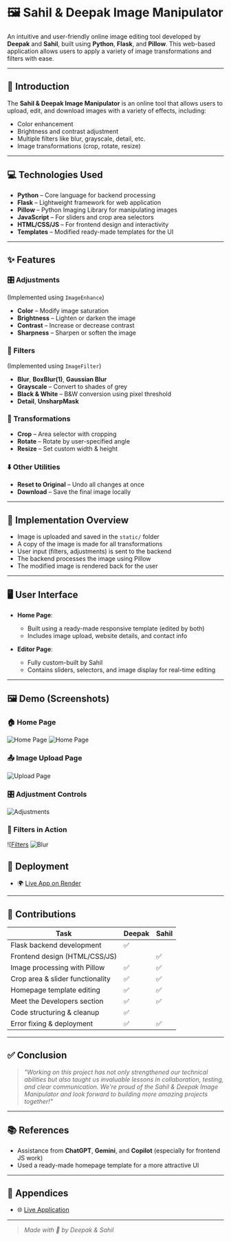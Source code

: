 # 🖼️ Sahil & Deepak Image Manipulator

An intuitive and user-friendly online image editing tool developed by **Deepak** and **Sahil**, built using **Python**, **Flask**, and **Pillow**. This web-based application allows users to apply a variety of image transformations and filters with ease.

---

## 📌 Introduction

The **Sahil & Deepak Image Manipulator** is an online tool that allows users to upload, edit, and download images with a variety of effects, including:

- Color enhancement
- Brightness and contrast adjustment
- Multiple filters like blur, grayscale, detail, etc.
- Image transformations (crop, rotate, resize)

---

## 💻 Technologies Used

- **Python** – Core language for backend processing
- **Flask** – Lightweight framework for web application
- **Pillow** – Python Imaging Library for manipulating images
- **JavaScript** – For sliders and crop area selectors
- **HTML/CSS/JS** – For frontend design and interactivity
- **Templates** – Modified ready-made templates for the UI

---

## ✨ Features

### 🎛️ Adjustments
(Implemented using `ImageEnhance`)
- **Color** – Modify image saturation
- **Brightness** – Lighten or darken the image
- **Contrast** – Increase or decrease contrast
- **Sharpness** – Sharpen or soften the image

### 🎨 Filters
(Implemented using `ImageFilter`)
- **Blur**, **BoxBlur(1)**, **Gaussian Blur**
- **Grayscale** – Convert to shades of grey
- **Black & White** – B&W conversion using pixel threshold
- **Detail**, **UnsharpMask**

### 🔧 Transformations
- **Crop** – Area selector with cropping
- **Rotate** – Rotate by user-specified angle
- **Resize** – Set custom width & height

### ⬇️ Other Utilities
- **Reset to Original** – Undo all changes at once
- **Download** – Save the final image locally

---

## 🧠 Implementation Overview

- Image is uploaded and saved in the `static/` folder
- A copy of the image is made for all transformations
- User input (filters, adjustments) is sent to the backend
- The backend processes the image using Pillow
- The modified image is rendered back for the user

---

## 🖥️ User Interface

- **Home Page**:
  - Built using a ready-made responsive template (edited by both)
  - Includes image upload, website details, and contact info

- **Editor Page**:
  - Fully custom-built by Sahil
  - Contains sliders, selectors, and image display for real-time editing

---
## 🖼️ Demo (Screenshots)

### 🏠 Home Page  
![Home Page](ScreenShot/home.png)
![Home Page](ScreenShot/home2.png)

### 📤 Image Upload Page  
![[Upload Page](ScreenShot/)](https://github.com/Deepak-kumar2004/Image_editor/blob/main/ScreenShot/After%20Image%20uploaded.png)

### 🎛️ Adjustment Controls  
![Adjustments](ScreenShot/Filters.png)

### 🎨 Filters in Action  
![[Filters](ScreenShot/GreyScale.png)
![Blur](ScreenShot/blur.png)

## 🚀 Deployment

- 🌍 [Live App on Render](https://sahil-and-deepak-image-manipulator.onrender.com)

---

## 🤝 Contributions

| Task | Deepak | Sahil |
|------|--------|-------|
| Flask backend development | ✅ | |
| Frontend design (HTML/CSS/JS) | | ✅ |
| Image processing with Pillow | ✅ | ✅ |
| Crop area & slider functionality | ✅ | ✅ |
| Homepage template editing | ✅ | ✅ |
| Meet the Developers section | ✅ | ✅ |
| Code structuring & cleanup | ✅ | |
| Error fixing & deployment | ✅ | ✅ |

---

## ✅ Conclusion

> *"Working on this project has not only strengthened our technical abilities but also taught us invaluable lessons in collaboration, testing, and clear communication. We're proud of the Sahil & Deepak Image Manipulator and look forward to building more amazing projects together!"*

---

## 📚 References

- Assistance from **ChatGPT**, **Gemini**, and **Copilot** (especially for frontend JS work)
- Used a ready-made homepage template for a more attractive UI

---

## 📎 Appendices

- 🌐 [Live Application](https://sahil-and-deepak-image-manipulator.onrender.com)

---

> *Made with 💖 by Deepak & Sahil*
